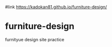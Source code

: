 #link https://kadokan81.github.io/furniture-design/

# furniture-design
furnityue design  site practice
